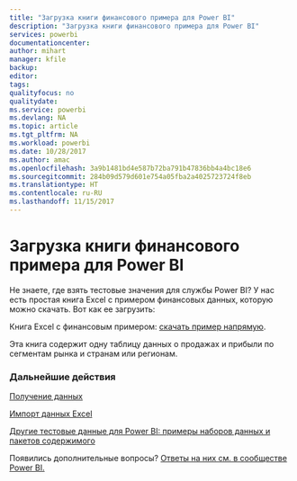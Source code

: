 ```yaml
---
title: "Загрузка книги финансового примера для Power BI"
description: "Загрузка книги финансового примера для Power BI"
services: powerbi
documentationcenter: 
author: mihart
manager: kfile
backup: 
editor: 
tags: 
qualityfocus: no
qualitydate: 
ms.service: powerbi
ms.devlang: NA
ms.topic: article
ms.tgt_pltfrm: NA
ms.workload: powerbi
ms.date: 10/28/2017
ms.author: amac
ms.openlocfilehash: 3a9b1481bd4e587b72ba791b47836bb4a4bc18e6
ms.sourcegitcommit: 284b09d579d601e754a05fba2a4025723724f8eb
ms.translationtype: HT
ms.contentlocale: ru-RU
ms.lasthandoff: 11/15/2017
---
```

# <a name="download-the-financial-sample-workbook-for-power-bi"></a>Загрузка книги финансового примера для Power BI
Не знаете, где взять тестовые значения для службы Power BI? У нас есть простая книга Excel с примером финансовых данных, которую можно скачать.  Вот как ее загрузить:

Книга Excel с финансовым примером: [скачать пример напрямую](http://go.microsoft.com/fwlink/?LinkID=521962).

Эта книга содержит одну таблицу данных о продажах и прибыли по сегментам рынка и странам или регионам.

### <a name="next-steps"></a>Дальнейшие действия
[Получение данных](service-get-data.md)

[Импорт данных Excel](service-excel-workbook-files.md)

[Другие тестовые данные для Power BI: примеры наборов данных и пакетов содержимого](sample-datasets.md)

Появились дополнительные вопросы? [Ответы на них см. в сообществе Power BI.](http://community.powerbi.com/)

